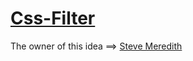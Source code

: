 # [Css-Filter](https://fettahaud.github.io/Css-Filter/)
The owner of this idea ==> [Steve Meredith](https://codepen.io/steveeeie/pen/NVWMEM?editors=0100)
